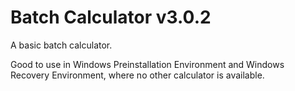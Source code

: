 # Batch Calculator v3.0.2
A basic batch calculator.

Good to use in Windows Preinstallation Environment and Windows Recovery Environment, where no other calculator is available.
